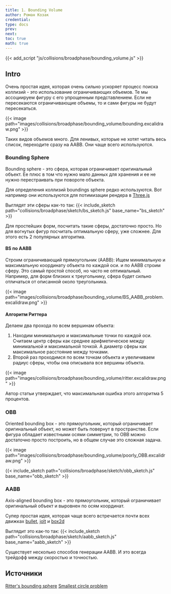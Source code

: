 ```yaml
---
title: 1. Bounding Volume
author: Роман Козак
credential:
type: docs
prev: 
next: 
toc: true
math: true
---
```


{{< add_script "js/collisions/broadphase/bounding_volume.js" >}}

## Intro

Очень простая идея, которая очень сильно ускоряет процесс поиска коллизий - это использование ограничивающих объемов.
Те мы ассоциируем фигуру с его упрощенным представлением.
Если не пересекаются ограничивающие объемы, то и сами фигуры не будут пересекаться.

{{< image path="images/collisions/broadphase/bounding_volume/bounding.excalidraw.png" >}}


Таких видов объемов много. Для ленивых, которые не хотят читать весь список, переходите сразу на AABB. Они чаще всего используются.

### Bounding Sphere
Bounding sphere - это сфера, которая ограничивает оригинальный объект. Ее плюс в том что нужно мало данных для хранения и ее не нужно перестраивать при повороте объекта.

Для определения коллизий boundings sphere редко используются. Вот например они используются для потимизации рендера в [Three.js](https://threejs.org/docs/#api/en/core/BufferGeometry.computeBoundingSphere)

Выглядят эти сферы как-то так:
{{< include_sketch path="collisions/broadphase/sketch/bs_sketch.js" base_name="bs_sketch" >}}

Для простейших форм, посчитать такие сферы, достаточно просто. Но для вогнутых фигур посчитать оптимальную сферу, уже сложнее.
Для этого есть 2 популярных алгоритма.

#### BS по AABB
Строим ограничивающий прямоугольник (AABB): Ищем минимальную и максимальную координату объекта по каждой оси.
и по AABB строим сферу. Это самый простой способ, но часто не оптимальный.
Например, для форм близких к треугольнику, сфера будет сильно отличаться от описанной около треугольника.

{{< image path="images/collisions/broadphase/bounding_volume/BS_AABB_problem.excalidraw.png" >}}


#### Алгоритм Риттера
Делаем два прохода по всем вершинам объекта:
1. Находим минимальную и максимальные точки по каждой оси.
Считаем центр сферы как среднее арифметическое между минимальной и максимальной точкой.
А диаметр сферы как максимальное расстояние между точками. 
2. Второй раз проходимся по всем точкам объекта и увеличиваем радиус сферы, чтобы она описывала все вершины объекта.

{{< image path="images/collisions/broadphase/bounding_volume/ritter.excalidraw.png" >}}

Автор статьи утверждает, что максимальная ошибка этого алгоритма 5 процентов. 

### OBB
Oriented bounding box - это прямоугольник, который ограничивает оригинальный объект, но может быть повернут в пространстве.
Если фигура обладает известными осями симметрии, то OBB можно достаточно просто построить, но в общем случае это сложная задача.

{{< image path="images/collisions/broadphase/bounding_volume/poorly_OBB.excalidraw.png" >}}


{{< include_sketch path="collisions/broadphase/sketch/obb_sketch.js" base_name="obb_sketch" >}}

### AABB
Axis-aligned bounding box - это прямоугольник, который ограничивает оригинальный объект и выровнен по осям координат.

Супер простая идея, которая чаще всего встречается почти всех движках
[bullet](https://pybullet.org/Bullet/BulletFull/classbtAABB.html),
[jolt](https://jrouwe.github.io/JoltPhysics/class_a_a_b_b_tree_builder.html) и
[box2d](https://box2d.org/files/ErinCatto_DynamicBVH_GDC2019.pdf)

Выглядит это как-то так:
{{< include_sketch path="collisions/broadphase/sketch/aabb_sketch.js" base_name="aabb_sketch" >}}

Существует несколько способов генерации AABB. И это всегда трейдофф между скоростью и точностью.


## Источники  
  
[Ritter's bounding sphere](https://www.researchgate.net/publication/242453691_An_Efficient_Bounding_Sphere)
[Smallest circle problem](https://en.wikipedia.org/wiki/Smallest-circle_problem)
